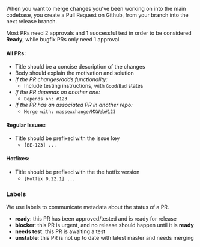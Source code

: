 When you want to merge changes you've been working on into the main codebase, you create a Pull Request on Github, from your branch into the next release branch.

Most PRs need 2 approvals and 1 successful test in order to be considered **Ready**, while bugfix PRs only need 1 approval.

#### All PRs:
- Title should be a concise description of the changes
- Body should explain the motivation and solution
- *If the PR changes/adds functionality:*
   - Include testing instructions, with `Good`/`Bad` states
- *If the PR depends on another one:*
   - `Depends on: #123`
- *If the PR has an associated PR in another repo:*
   - `Merge with: massexchange/MXWeb#123`

#### Regular Issues:
- Title should be prefixed with the issue key
   - `[BE-123] ...`

#### Hotfixes:
- Title should be prefixed with the the hotfix version
   - `[Hotfix 0.22.1] ...`

### Labels

We use labels to communicate metadata about the status of a PR.

- **ready**: this PR has been approved/tested and is ready for release
- **blocker**: this PR is urgent, and no release should happen until it is **ready**
- **needs test**: this PR is awaiting a test
- **unstable**: this PR is not up to date with latest master and needs merging
